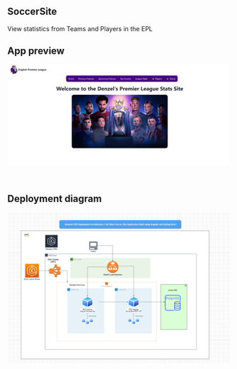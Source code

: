 ## SoccerSite
View statistics from Teams and Players in the EPL 

## App preview

![Application](/frontend/angular-soccersite/src/assets/soccerapp.png)


<br />

## Deployment diagram
![Application](./project_diagram.png)
